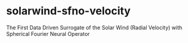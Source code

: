 # solarwind-sfno-velocity
The First Data Driven Surrogate of the Solar Wind (Radial Velocity) with Spherical Fourier Neural Operator
